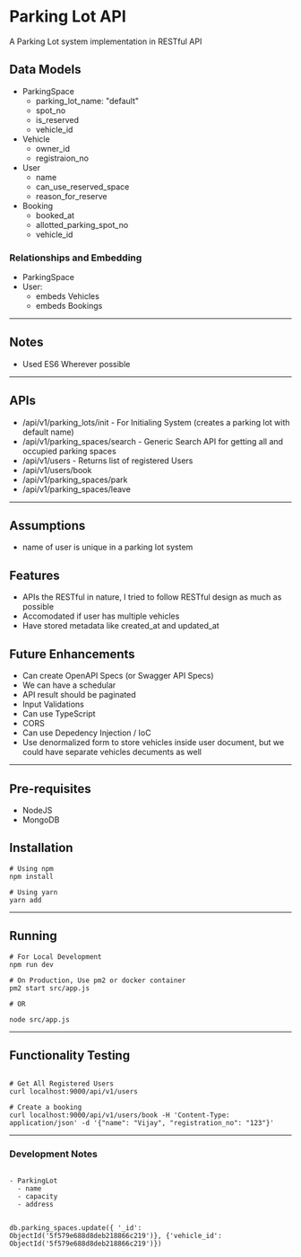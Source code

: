 # Parking Lot API

A Parking Lot system implementation in RESTful API

## Data Models

- ParkingSpace
  - parking_lot_name: "default"
  - spot_no
  - is_reserved
  - vehicle_id
- Vehicle
  - owner_id
  - registraion_no
- User
  - name
  - can_use_reserved_space
  - reason_for_reserve
- Booking
  - booked_at
  - allotted_parking_spot_no
  - vehicle_id

### Relationships and Embedding

- ParkingSpace
- User:
  - embeds Vehicles
  - embeds Bookings

---

## Notes

- Used ES6 Wherever possible

---

## APIs

- /api/v1/parking_lots/init - For Initialing System (creates a parking lot with default name)
- /api/v1/parking_spaces/search - Generic Search API for getting all and occupied parking spaces
- /api/v1/users - Returns list of registered Users
- /api/v1/users/book
- /api/v1/parking_spaces/park
- /api/v1/parking_spaces/leave

---

## Assumptions
- name of user is unique in a parking lot system


## Features
- APIs the RESTful in nature, I tried to follow RESTful design as much as possible
- Accomodated if user has multiple vehicles
- Have stored metadata like created_at and updated_at


## Future Enhancements
- Can create OpenAPI Specs (or Swagger API Specs)
- We can have a schedular
- API result should be paginated
- Input Validations
- Can use TypeScript
- CORS
- Can use Depedency Injection / IoC
- Use denormalized form to store vehicles inside user document, but we could have separate vehicles decuments as well

---

## Pre-requisites

- NodeJS
- MongoDB

## Installation

```shell
# Using npm
npm install

# Using yarn
yarn add
```

---

## Running

```shell
# For Local Development
npm run dev

# On Production, Use pm2 or docker container
pm2 start src/app.js

# OR

node src/app.js
```

---

## Functionality Testing

```shell

# Get All Registered Users
curl localhost:9000/api/v1/users

# Create a booking
curl localhost:9000/api/v1/users/book -H 'Content-Type: application/json' -d '{"name": "Vijay", "registration_no": "123"}'

```

---

### Development Notes

```shell

- ParkingLot
  - name
  - capacity
  - address


db.parking_spaces.update({ '_id': ObjectId('5f579e688d8deb218866c219')}, {'vehicle_id': ObjectId('5f579e688d8deb218866c219')})


```
